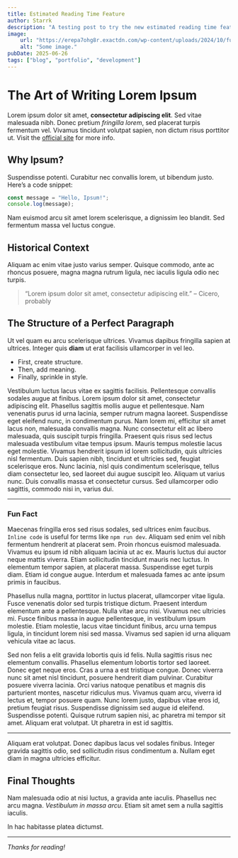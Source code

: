```yaml
---
title: Estimated Reading Time Feature
author: Starrk
description: "A testing post to try the new estimated reading time feature."
image:
    url: "https://erepa7ohg8r.exactdn.com/wp-content/uploads/2024/10/functional-cover.jpg"
    alt: "Some image."
pubDate: 2025-06-26
tags: ["blog", "portfolio", "development"]
---
```


# The Art of Writing Lorem Ipsum

Lorem ipsum dolor sit amet, **consectetur adipiscing elit**. Sed vitae malesuada nibh. Donec pretium *fringilla lorem*, sed placerat turpis fermentum vel. Vivamus tincidunt volutpat sapien, non dictum risus porttitor ut. Visit the [official site](https://example.com) for more info.

## Why Ipsum?

Suspendisse potenti. Curabitur nec convallis lorem, ut bibendum justo. Here’s a code snippet:

```js
const message = "Hello, Ipsum!";
console.log(message);
```

Nam euismod arcu sit amet lorem scelerisque, a dignissim leo blandit. Sed fermentum massa vel luctus congue.

## Historical Context

Aliquam ac enim vitae justo varius semper. Quisque commodo, ante ac rhoncus posuere, magna magna rutrum ligula, nec iaculis ligula odio nec turpis.

> “Lorem ipsum dolor sit amet, consectetur adipiscing elit.” – Cicero, probably

## The Structure of a Perfect Paragraph

Ut vel quam eu arcu scelerisque ultrices. Vivamus dapibus fringilla sapien at ultrices. Integer quis **diam** ut erat facilisis ullamcorper in vel leo.

* First, create structure.
* Then, add meaning.
* Finally, sprinkle in style.

Vestibulum luctus lacus vitae ex sagittis facilisis. Pellentesque convallis sodales augue at finibus. Lorem ipsum dolor sit amet, consectetur adipiscing elit. Phasellus sagittis mollis augue et pellentesque. Nam venenatis purus id urna lacinia, semper rutrum magna laoreet. Suspendisse eget eleifend nunc, in condimentum purus. Nam lorem mi, efficitur sit amet lacus non, malesuada convallis magna. Nunc consectetur elit ac libero malesuada, quis suscipit turpis fringilla. Praesent quis risus sed lectus malesuada vestibulum vitae tempus ipsum. Mauris tempus molestie lacus eget molestie. Vivamus hendrerit ipsum id lorem sollicitudin, quis ultricies nisl fermentum. Duis sapien nibh, tincidunt et ultricies sed, feugiat scelerisque eros. Nunc lacinia, nisl quis condimentum scelerisque, tellus diam consectetur leo, sed laoreet dui augue suscipit leo. Aliquam ut varius nunc. Duis convallis massa et consectetur cursus. Sed ullamcorper odio sagittis, commodo nisi in, varius dui.

---

### Fun Fact

Maecenas fringilla eros sed risus sodales, sed ultrices enim faucibus. `Inline code` is useful for terms like `npm run dev`.
Aliquam sed enim vel nibh fermentum hendrerit at placerat sem. Proin rhoncus euismod malesuada. Vivamus eu ipsum id nibh aliquam lacinia ut ac ex. Mauris luctus dui auctor neque mattis viverra. Etiam sollicitudin tincidunt mauris nec luctus. In elementum tempor sapien, at placerat massa. Suspendisse eget turpis diam. Etiam id congue augue. Interdum et malesuada fames ac ante ipsum primis in faucibus.

Phasellus nulla magna, porttitor in luctus placerat, ullamcorper vitae ligula. Fusce venenatis dolor sed turpis tristique dictum. Praesent interdum elementum ante a pellentesque. Nulla vitae arcu nisi. Vivamus nec ultricies mi. Fusce finibus massa in augue pellentesque, in vestibulum ipsum molestie. Etiam molestie, lacus vitae tincidunt finibus, arcu urna tempus ligula, in tincidunt lorem nisi sed massa. Vivamus sed sapien id urna aliquam vehicula vitae ac lacus.

Sed non felis a elit gravida lobortis quis id felis. Nulla sagittis risus nec elementum convallis. Phasellus elementum lobortis tortor sed laoreet. Donec eget neque eros. Cras a urna a est tristique congue. Donec viverra nunc sit amet nisl tincidunt, posuere hendrerit diam pulvinar. Curabitur posuere viverra lacinia. Orci varius natoque penatibus et magnis dis parturient montes, nascetur ridiculus mus. Vivamus quam arcu, viverra id lectus et, tempor posuere quam. Nunc lorem justo, dapibus vitae eros id, pretium feugiat risus. Suspendisse dignissim sed augue id eleifend. Suspendisse potenti. Quisque rutrum sapien nisi, ac pharetra mi tempor sit amet. Aliquam erat volutpat. Ut pharetra in est id sagittis.

---

Aliquam erat volutpat. Donec dapibus lacus vel sodales finibus. Integer gravida sagittis odio, sed sollicitudin risus condimentum a. Nullam eget diam in magna ultricies efficitur.

## Final Thoughts

Nam malesuada odio at nisi luctus, a gravida ante iaculis. Phasellus nec arcu magna. *Vestibulum in massa arcu*. Etiam sit amet sem a nulla sagittis iaculis.

In hac habitasse platea dictumst.

---

*Thanks for reading!*
